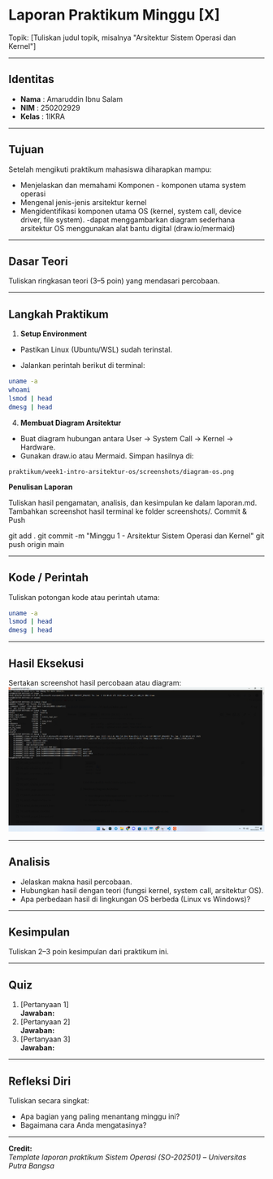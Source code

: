 
# Laporan Praktikum Minggu [X]
Topik: [Tuliskan judul topik, misalnya "Arsitektur Sistem Operasi dan Kernel"]

---

## Identitas
- **Nama**  : Amaruddin Ibnu Salam   
- **NIM**   : 250202929  
- **Kelas** : 1IKRA

---

## Tujuan
 Setelah mengikuti praktikum mahasiswa diharapkan mampu: 
- Menjelaskan dan memahami Komponen - komponen utama system operasi
- Mengenal jenis-jenis arsitektur kernel
- Mengidentifikasi komponen utama OS (kernel, system call, device driver, file system).
-dapat menggambarkan diagram sederhana arsitektur OS menggunakan alat bantu digital (draw.io/mermaid)
---

## Dasar Teori
Tuliskan ringkasan teori (3–5 poin) yang mendasari percobaan.

---

## Langkah Praktikum
1. **Setup Environment**

- Pastikan Linux (Ubuntu/WSL) sudah terinstal.

- Jalankan perintah berikut di terminal:
```bash
uname -a
whoami
lsmod | head
dmesg | head
```

4. **Membuat Diagram Arsitektur**

- Buat diagram hubungan antara User → System Call → Kernel → Hardware.
- Gunakan draw.io atau Mermaid.
Simpan hasilnya di:
```
praktikum/week1-intro-arsitektur-os/screenshots/diagram-os.png
```
**Penulisan Laporan**

Tuliskan hasil pengamatan, analisis, dan kesimpulan ke dalam laporan.md.
Tambahkan screenshot hasil terminal ke folder screenshots/.
Commit & Push

git add .
git commit -m "Minggu 1 - Arsitektur Sistem Operasi dan Kernel"
git push origin main


---

## Kode / Perintah
Tuliskan potongan kode atau perintah utama:
```bash
uname -a
lsmod | head
dmesg | head
```

---

## Hasil Eksekusi
Sertakan screenshot hasil percobaan atau diagram:
    ![hasil Screeenshot](screenshots/Screenshot%20Terminal%20%202025-10-09%20221425.png)

---

## Analisis
- Jelaskan makna hasil percobaan.  
- Hubungkan hasil dengan teori (fungsi kernel, system call, arsitektur OS).  
- Apa perbedaan hasil di lingkungan OS berbeda (Linux vs Windows)?  

---

## Kesimpulan
Tuliskan 2–3 poin kesimpulan dari praktikum ini.

---

## Quiz
1. [Pertanyaan 1]  
   **Jawaban:**  
2. [Pertanyaan 2]  
   **Jawaban:**  
3. [Pertanyaan 3]  
   **Jawaban:**  

---

## Refleksi Diri
Tuliskan secara singkat:
- Apa bagian yang paling menantang minggu ini?  
- Bagaimana cara Anda mengatasinya?  

---

**Credit:**  
_Template laporan praktikum Sistem Operasi (SO-202501) – Universitas Putra Bangsa_
